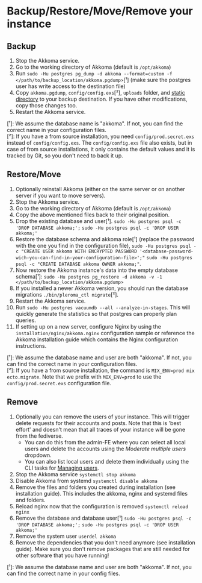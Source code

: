 # Backup/Restore/Move/Remove your instance

## Backup

1. Stop the Akkoma service.
2. Go to the working directory of Akkoma (default is `/opt/akkoma`)
3. Run `sudo -Hu postgres pg_dump -d akkoma --format=custom -f </path/to/backup_location/akkoma.pgdump>`[¹] (make sure the postgres user has write access to the destination file)
4. Copy `akkoma.pgdump`, `config/config.exs`[²], `uploads` folder, and [static directory](../configuration/static_dir.md) to your backup destination. If you have other modifications, copy those changes too.
5. Restart the Akkoma service.

[¹]: We assume the database name is "akkoma". If not, you can find the correct name in your configuration files.  
[²]: If you have a from source installation, you need `config/prod.secret.exs` instead of `config/config.exs`. The `config/config.exs` file also exists, but in case of from source installations, it only contains the default values and it is tracked by Git, so you don't need to back it up.  

## Restore/Move

1. Optionally reinstall Akkoma (either on the same server or on another server if you want to move servers).
2. Stop the Akkoma service.
3. Go to the working directory of Akkoma (default is `/opt/akkoma`)
4. Copy the above mentioned files back to their original position.
5. Drop the existing database and user[¹]. `sudo -Hu postgres psql -c 'DROP DATABASE akkoma;';` `sudo -Hu postgres psql -c 'DROP USER akkoma;'`
6. Restore the database schema and akkoma role[¹] (replace the password with the one you find in the configuration file), `sudo -Hu postgres psql -c "CREATE USER akkoma WITH ENCRYPTED PASSWORD '<database-password-wich-you-can-find-in-your-configuration-file>';"` `sudo -Hu postgres psql -c "CREATE DATABASE akkoma OWNER akkoma;"`.
7. Now restore the Akkoma instance's data into the empty database schema[¹]: `sudo -Hu postgres pg_restore -d akkoma -v -1 </path/to/backup_location/akkoma.pgdump>`
8. If you installed a newer Akkoma version, you should run the database migrations `./bin/pleroma_ctl migrate`[²].
9. Restart the Akkoma service.
10. Run `sudo -Hu postgres vacuumdb --all --analyze-in-stages`. This will quickly generate the statistics so that postgres can properly plan queries.
11. If setting up on a new server, configure Nginx by using the `installation/nginx/akkoma.nginx` configuration sample or reference the Akkoma installation guide which contains the Nginx configuration instructions.

[¹]: We assume the database name and user are both "akkoma". If not, you can find the correct name in your configuration files.  
[²]: If you have a from source installation, the command is `MIX_ENV=prod mix ecto.migrate`. Note that we prefix with `MIX_ENV=prod` to use the `config/prod.secret.exs` configuration file.  

## Remove

1. Optionally you can remove the users of your instance. This will trigger delete requests for their accounts and posts. Note that this is 'best effort' and doesn't mean that all traces of your instance will be gone from the fediverse.
    * You can do this from the admin-FE where you can select all local users and delete the accounts using the *Moderate multiple users* dropdown.
    * You can also list local users and delete them individually using the CLI tasks for [Managing users](./CLI_tasks/user.md).
2. Stop the Akkoma service `systemctl stop akkoma`
3. Disable Akkoma from systemd `systemctl disable akkoma`
4. Remove the files and folders you created during installation (see installation guide). This includes the akkoma, nginx and systemd files and folders.
5. Reload nginx now that the configuration is removed `systemctl reload nginx`
6. Remove the database and database user[¹] `sudo -Hu postgres psql -c 'DROP DATABASE akkoma;';` `sudo -Hu postgres psql -c 'DROP USER akkoma;'`
7. Remove the system user `userdel akkoma`
8. Remove the dependencies that you don't need anymore (see installation guide). Make sure you don't remove packages that are still needed for other software that you have running!

[¹]: We assume the database name and user are both "akkoma". If not, you can find the correct name in your config files.  
